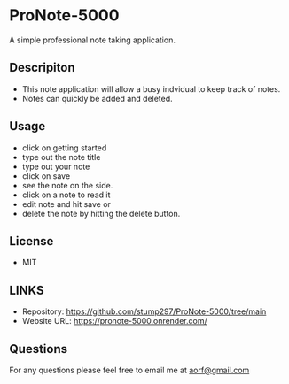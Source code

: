 # ProNote-5000

A simple professional note taking application.

## Descripiton

- This note application will allow a busy indvidual to keep track of notes.
- Notes can quickly be added and deleted.

## Usage

- click on getting started
- type out the note title
- type out your note
- click on save
- see the note on the side.
- click on a note to read it
- edit note and hit save or
- delete the note by hitting the delete button.

## License

- MIT

## LINKS

- Repository: https://github.com/stump297/ProNote-5000/tree/main
- Website URL: https://pronote-5000.onrender.com/

## Questions

For any questions please feel free to email me at aorf@gmail.com
